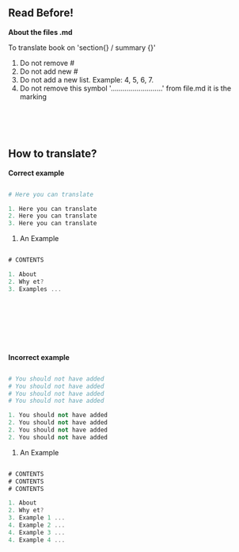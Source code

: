 ## Read Before! 

__About the files .md__

To translate book on 'section{} / summary {}'
1. Do not remove # 
2. Do not add new # 
3. Do not add a new list. Example: 4, 5, 6, 7.
4. Do not remove this symbol '..........................' from file.md it is the marking

<br>
<br>
<br>

## How to translate?

**Correct example**

```python

# Here you can translate

1. Here you can translate
2. Here you can translate
3. Here you can translate

``` 


1. An Example

```javascript

# CONTENTS

1. About
2. Why et?
3. Examples ... 

``` 

#

<br>
<br>
<br>
<br>

**Incorrect example**

```python

# You should not have added
# You should not have added
# You should not have added
# You should not have added

1. You should not have added
2. You should not have added
2. You should not have added
2. You should not have added

``` 


1. An Example

```javascript

# CONTENTS
# CONTENTS
# CONTENTS

1. About
2. Why et?
3. Example 1 ... 
4. Example 2 ... 
4. Example 3 ... 
4. Example 4 ... 

``` 


